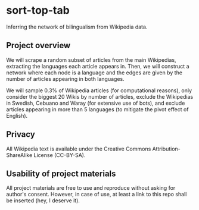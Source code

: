 # sort-top-tab
Inferring the network of bilingualism from Wikipedia data.

## Project overview
We will scrape a random subset of articles from the main Wikipedias, extracting the languages each article appears in. Then, we will construct a network where each node is a language and the edges are given by the number of articles appearing in both languages.

We will sample 0.3% of Wikipedia articles (for computational reasons), only consider the biggest 20 Wikis by number of articles, exclude the Wikipedias in Swedish, Cebuano and Waray (for extensive use of bots), and exclude articles appearing in more than 5 languages (to mitigate the pivot effect of English).

## Privacy
All Wikipedia text is available under the Creative Commons Attribution-ShareAlike License (CC-BY-SA).

## Usability of project materials
All project materials are free to use and reproduce without asking for author's consent. However, in case of use, at least a link to this repo shall be inserted (hey, I deserve it).
